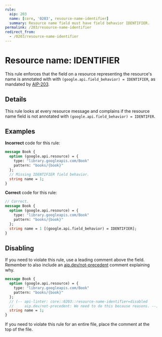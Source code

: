 ```yaml
---
rule:
  aip: 203
  name: [core, '0203', resource-name-identifier]
  summary: Resource name field must have field behavior IDENTIFIER.
permalink: /203/resource-name-identifier
redirect_from:
  - /0203/resource-name-identifier
---
```


# Resource name: IDENTIFIER

This rule enforces that the field on a resource representing the resource's name
is annotated with with `(google.api.field_behavior) = IDENTIFIER`, as mandated
by [AIP-203][].

## Details

This rule looks at every resource message and complains if the resource name
field is not annotated with  `(google.api.field_behavior) = IDENTIFER`.

## Examples

**Incorrect** code for this rule:

```proto
message Book {
  option (google.api.resource) = {
    type: "library.googleapis.com/Book"
    pattern: "books/{book}"
  };
  // Missing IDENTIFIER field behavior.
  string name = 1;
}
```

**Correct** code for this rule:

```proto
// Correct.
message Book {
  option (google.api.resource) = {
    type: "library.googleapis.com/Book"
    pattern: "books/{book}"
  };
  string name = 1 [(google.api.field_behavior) = IDENTIFIER];
}
```

## Disabling

If you need to violate this rule, use a leading comment above the field.
Remember to also include an [aip.dev/not-precedent][] comment explaining why.

```proto
message Book {
  option (google.api.resource) = {
    type: "library.googleapis.com/Book"
    pattern: "books/{book}"
  };
  // (-- api-linter: core::0203::resource-name-identifier=disabled
  //     aip.dev/not-precedent: We need to do this because reasons. --)
  string name = 1;
}
```

If you need to violate this rule for an entire file, place the comment at the
top of the file.

[aip-203]: https://aip.dev/203
[aip.dev/not-precedent]: https://aip.dev/not-precedent
